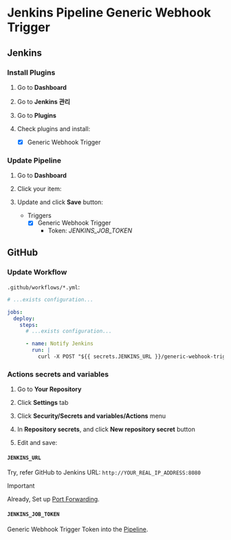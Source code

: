 # Jenkins Pipeline Generic Webhook Trigger

## Jenkins

### Install Plugins

1. Go to **Dashboard**

2. Go to **Jenkins 관리**

3. Go to **Plugins**

4. Check plugins and install:

   - [x] Generic Webhook Trigger

### Update Pipeline

1. Go to **Dashboard**

2. Click your item:

3. Update and click **Save** button:

   - Triggers
     - [x] Generic Webhook Trigger
       - Token: _JENKINS_JOB_TOKEN_

## GitHub

### Update Workflow

`.github/workflows/*.yml`:

```yml
# ...exists configuration...

jobs:
  deploy:
    steps:
      # ...exists configuration...

      - name: Notify Jenkins
        run: |
          curl -X POST "${{ secrets.JENKINS_URL }}/generic-webhook-trigger/invoke?token=${{ secrets.JENKINS_JOB_TOKEN }}"
```

### Actions secrets and variables

1. Go to **Your Repository**

2. Click **Settings** tab

3. Click **Security/Secrets and variables/Actions** menu

4. In **Repository secrets**, and click **New repository secret** button

5. Edit and save:

#### `JENKINS_URL`

Try, refer GitHub to Jenkins URL: `http://YOUR_REAL_IP_ADDRESS:8080`

> [!IMPORTANT]
> Already, Set up [Port Forwarding](./port_forwarding.md).

#### `JENKINS_JOB_TOKEN`

Generic Webhook Trigger Token into the [Pipeline](#update-pipeline).
